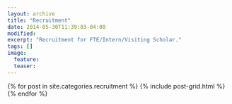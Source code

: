```yaml
---
layout: archive
title: "Recruitment"
date: 2014-05-30T11:39:03-04:00
modified:
excerpt: "Recruitment for FTE/Intern/Visiting Scholar."
tags: []
image:
  feature:
  teaser:
---
```


<div class="tiles">
{% for post in site.categories.recruitment %}
  {% include post-grid.html %}
{% endfor %}
</div><!-- /.tiles -->
